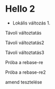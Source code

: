 # Hello 2

* Lokális változás 1.

Távoli változtatás

Távoli változtatás2

Távoli változtatás3

Próba a rebase-re

Próba a rebase-re2

amend tesztelése

